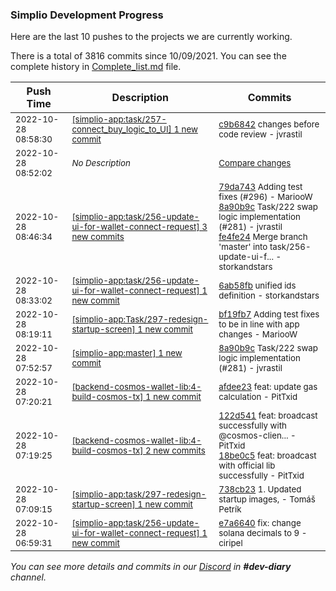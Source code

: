 
### Simplio Development Progress

Here are the last 10 pushes to the projects we are currently working.

There is a total of 3816 commits since 10/09/2021. You can see the complete history in
 [Complete_list.md](Complete_list.md) file.

| Push Time | Description | Commits |
| --- | --- | --- |
| <sub>2022-10-28 08:58:30</sub> | <sub>[[simplio-app:task/257\-connect\_buy\_logic\_to\_UI] 1 new commit](https://github.com/SimplioOfficial/simplio-app/commit/c9b684226f7a4ae414cdd1cc3cd4213ec866b853)</sub> | <sub>[c9b6842](https://github.com/SimplioOfficial/simplio-app/commit/c9b684226f7a4ae414cdd1cc3cd4213ec866b853) changes before code review - jvrastil</sub> |
| <sub>2022-10-28 08:52:02</sub> | <sub>_No Description_</sub> | <sub>[Compare changes](https://github.com/SimplioOfficial/simplio-app/compare/667b0037265a...38a04e4eaab7)</sub> |
| <sub>2022-10-28 08:46:34</sub> | <sub>[[simplio-app:task/256\-update\-ui\-for\-wallet\-connect\-request] 3 new commits](https://github.com/SimplioOfficial/simplio-app/compare/6ab58fb5be76...fe4fe2434d22)</sub> | <sub>[79da743](https://github.com/SimplioOfficial/simplio-app/commit/79da743347f4496f65d4e1d83fe9f35cf90cf8cf) Adding test fixes (#296) - MariooW<br>[8a90b9c](https://github.com/SimplioOfficial/simplio-app/commit/8a90b9cfa361be6f90f384dc96ddde8c4e1a1a92) Task/222 swap logic implementation (#281) - jvrastil<br>[fe4fe24](https://github.com/SimplioOfficial/simplio-app/commit/fe4fe2434d22ac0378a60ab7d3e9e5c1e7e0c2fa) Merge branch 'master' into task/256-update-ui-f... - storkandstars</sub> |
| <sub>2022-10-28 08:33:02</sub> | <sub>[[simplio-app:task/256\-update\-ui\-for\-wallet\-connect\-request] 1 new commit](https://github.com/SimplioOfficial/simplio-app/commit/6ab58fb5be7682735555843250fb3f5d95ba414e)</sub> | <sub>[6ab58fb](https://github.com/SimplioOfficial/simplio-app/commit/6ab58fb5be7682735555843250fb3f5d95ba414e) unified ids definition - storkandstars</sub> |
| <sub>2022-10-28 08:19:11</sub> | <sub>[[simplio-app:Task/297\-redesign\-startup\-screen] 1 new commit](https://github.com/SimplioOfficial/simplio-app/commit/bf19fb7d56fb587cad02856414091939bcb4ed9f)</sub> | <sub>[bf19fb7](https://github.com/SimplioOfficial/simplio-app/commit/bf19fb7d56fb587cad02856414091939bcb4ed9f) Adding test fixes to be in line with app changes - MariooW</sub> |
| <sub>2022-10-28 07:52:57</sub> | <sub>[[simplio-app:master] 1 new commit](https://github.com/SimplioOfficial/simplio-app/commit/8a90b9cfa361be6f90f384dc96ddde8c4e1a1a92)</sub> | <sub>[8a90b9c](https://github.com/SimplioOfficial/simplio-app/commit/8a90b9cfa361be6f90f384dc96ddde8c4e1a1a92) Task/222 swap logic implementation (#281) - jvrastil</sub> |
| <sub>2022-10-28 07:20:21</sub> | <sub>[[backend-cosmos-wallet-lib:4\-build\-cosmos\-tx] 1 new commit](https://github.com/SimplioOfficial/backend-cosmos-wallet-lib/commit/afdee234896ee668146afd6351207f84d68a2db6)</sub> | <sub>[afdee23](https://github.com/SimplioOfficial/backend-cosmos-wallet-lib/commit/afdee234896ee668146afd6351207f84d68a2db6) feat: update gas calculation - PitTxid</sub> |
| <sub>2022-10-28 07:19:25</sub> | <sub>[[backend-cosmos-wallet-lib:4\-build\-cosmos\-tx] 2 new commits](https://github.com/SimplioOfficial/backend-cosmos-wallet-lib/compare/edc360abcde9...18be0c5f2e28)</sub> | <sub>[122d541](https://github.com/SimplioOfficial/backend-cosmos-wallet-lib/commit/122d54173540c379c4c7c48ba21eb86a6932ea1e) feat: broadcast successfully with @cosmos-clien... - PitTxid<br>[18be0c5](https://github.com/SimplioOfficial/backend-cosmos-wallet-lib/commit/18be0c5f2e28eb02ab8500eea48157ee78133c49) feat: broadcast with official lib successfully - PitTxid</sub> |
| <sub>2022-10-28 07:09:15</sub> | <sub>[[simplio-app:task/297\-redesign\-startup\-screen] 1 new commit](https://github.com/SimplioOfficial/simplio-app/commit/738cb2395203b61c99e8b0f7313ce0ac3f90b36b)</sub> | <sub>[738cb23](https://github.com/SimplioOfficial/simplio-app/commit/738cb2395203b61c99e8b0f7313ce0ac3f90b36b) 1. Updated startup images, - Tomáš Petrík</sub> |
| <sub>2022-10-28 06:59:31</sub> | <sub>[[simplio-app:task/256\-update\-ui\-for\-wallet\-connect\-request] 1 new commit](https://github.com/SimplioOfficial/simplio-app/commit/e7a66405532f2dd6746b3d5cc5edc568c003851c)</sub> | <sub>[e7a6640](https://github.com/SimplioOfficial/simplio-app/commit/e7a66405532f2dd6746b3d5cc5edc568c003851c) fix: change solana decimals to 9 - ciripel</sub> |

_You can see more details and commits in our [Discord](https://discord.gg/aKhjuwZmdP) in **#dev-diary** channel._
